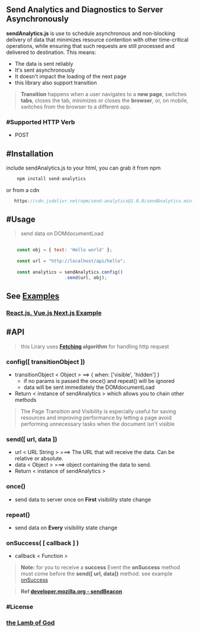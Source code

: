 
## Send Analytics and Diagnostics to Server Asynchronously

__sendAnalytics.js__ is use to schedule asynchronous and non-blocking delivery of data that minimizes resource contention with other time-critical operations, while ensuring that such requests are still processed and delivered to destination.
 This means:

  * The data is sent reliably
  * It's sent asynchronously
  * It doesn't impact the loading of the next page
  * this library also support transition

> __Transition__ happens when a user navigates to a __new page__, switches __tabs__, closes the tab, minimizes or closes the __browser__, or, on mobile, switches from the browser to a different app. 
  
### #Supported HTTP Verb
* POST

## #Installation
include sendAnalytics.js to your html, you can grab it from npm

``` js
    npm install send-analytics
```
or from a cdn
``` js
   https://cdn.jsdelivr.net/npm/send-analytics@1.0.0/sendAnalytics.min.js
```

## #Usage

> send data on DOMdocumentLoad
``` js 
    
    const obj = { text: 'Hello world' };
    
    const url = "http://localhost/api/hello";
    
    const analytics = sendAnalytics.config()
                      .send(url, obj);
```
## See [Examples](https://github.com/vwedesam/send-analytics/tree/main/examples)
### [React.js, Vue.js Next.js Example](https://github.com/vwedesam/send-analytics/blob/main/examples/with%20Js%20Framework.md)

## #API

> this Lirary uses __[Fetching](https://fetch.spec.whatwg.org/#concept-fetch) algorithm__ for handling http request

### config([ transitionObject ])

  * transitionObject < Object >  ==> { when: ['visible', 'hidden'] }
     * if no params is passed the once() and repeat() will be ignored     
     * data will be sent immediately the DOMdocumentLoad 
  * Return < instance of sendAnalytics > which allows you to chain other methods

> The Page Transition and Visibility is especially useful for saving resources and improving performance by letting a page avoid performing unnecessary tasks when the document isn't visible
  
### send([ url, data ])

  * url < URL String >  ===> The URL that will receive the data. Can be relative or absolute.
  * data < Object >   ===> object containing the data to send.
  * Return < instance of sendAnalytics > 
  
### once() 
  * send data to server once on __First__ visibility state change 
 
### repeat()
  * send data on __Every__ visibility state change

### onSuccess( [ callback ] )
  * callback < Function >
> __Note:__ for you to receive a __success__ Event the __onSuccess__ method must come before the __send([ url, data])__ method.
> see example [onSuccess](https://github.com/vwedesam/send-analytics/blob/main/examples/onSuccess.md)
  
> __Ref  [developer.mozilla.org - sendBeacon](https://developer.mozilla.org/en-US/docs/Web/API/Navigator/sendBeacon)__

### #License
### [the Lamb of God](https://www.ligonier.org/blog/jesus-christ-lamb-god/)
